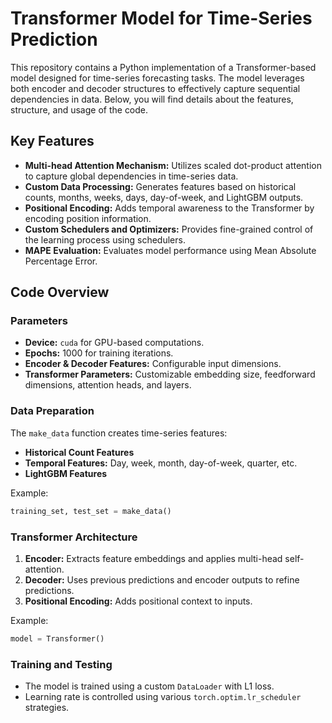 # Transformer Model for Time-Series Prediction

This repository contains a Python implementation of a Transformer-based model designed for time-series forecasting tasks. The model leverages both encoder and decoder structures to effectively capture sequential dependencies in data. Below, you will find details about the features, structure, and usage of the code.

## Key Features
- **Multi-head Attention Mechanism:** Utilizes scaled dot-product attention to capture global dependencies in time-series data.
- **Custom Data Processing:** Generates features based on historical counts, months, weeks, days, day-of-week, and LightGBM outputs.
- **Positional Encoding:** Adds temporal awareness to the Transformer by encoding position information.
- **Custom Schedulers and Optimizers:** Provides fine-grained control of the learning process using schedulers.
- **MAPE Evaluation:** Evaluates model performance using Mean Absolute Percentage Error.


## Code Overview

### Parameters
- **Device:** `cuda` for GPU-based computations.
- **Epochs:** 1000 for training iterations.
- **Encoder & Decoder Features:** Configurable input dimensions.
- **Transformer Parameters:** Customizable embedding size, feedforward dimensions, attention heads, and layers.

### Data Preparation
The `make_data` function creates time-series features:
- **Historical Count Features**
- **Temporal Features:** Day, week, month, day-of-week, quarter, etc.
- **LightGBM Features**

Example:
```python
training_set, test_set = make_data()
```

### Transformer Architecture
1. **Encoder:** Extracts feature embeddings and applies multi-head self-attention.
2. **Decoder:** Uses previous predictions and encoder outputs to refine predictions.
3. **Positional Encoding:** Adds positional context to inputs.

Example:
```python
model = Transformer()
```

### Training and Testing
- The model is trained using a custom `DataLoader` with L1 loss.
- Learning rate is controlled using various `torch.optim.lr_scheduler` strategies.


